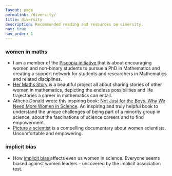 ```yaml
---
layout: page
permalink: /diversity/
title: diversity
description: Recommended reading and resources on diversity.
nav: true
nav_order: 1
---
```



### women in maths
- I am a member of the <a href="https://piscopia.co.uk/">Piscopia initiative </a> that is about encouraging women and non-binary students to pursue a PhD in Mathematics and creating a support network for students and researchers in Mathematics and related disciplines.
- <a href="https://hermathsstory.eu/">Her Maths Story</a> is a beautiful project all about sharing stories of other women in mathematics, depicting the endless possibilities and life trajectories a career in mathematics can entail.
- Athene Donald wrote this inspiring book: <a href="https://global.oup.com/academic/product/not-just-for-the-boys-9780192893406?cc=gb&lang=en&"> Not Just for the Boys.
Why We Need More Women in Science</a>. An inspiring and truly helpful book to understand the unique challenges of being part of a minority group in science, about the fascinations of science careers and to find empowerment.
- <a href="https://www.pictureascientist.com/"> Picture a scientist</a> is a compelling documentary about women scientists. Uncomfortable and empowering.

### implicit bias
- How <a href="https://www.aauw.org/resources/article/iat/">implicit bias </a> affects even us women in science. Everyone seems biased against women leaders - uncovered by the implicit association test.

